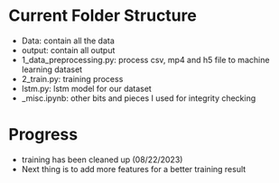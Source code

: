# Current Folder Structure
- Data: contain all the data
- output: contain all output
- 1_data_preprocessing.py: process csv, mp4 and h5 file to machine learning dataset
- 2_train.py: training process
- lstm.py: lstm model for our dataset
- _misc.ipynb: other bits and pieces I used for integrity checking

# Progress
- training has been cleaned up (08/22/2023)
- Next thing is to add more features for a better training result
